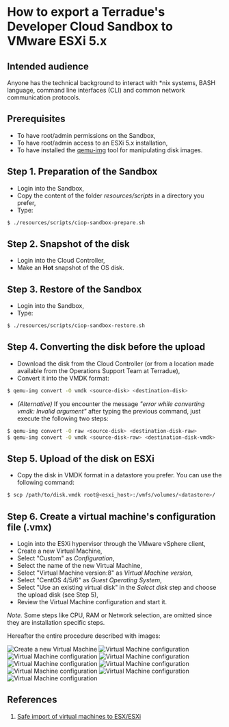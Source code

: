 How to export a Terradue's Developer Cloud Sandbox to VMware ESXi 5.x
=====================================================================

Intended audience
-----------------

Anyone has the technical background to interact with *nix systems, BASH language, command line interfaces (CLI) and common network communication protocols.

Prerequisites
-------------

* To have root/admin permissions on the Sandbox,
* To have root/admin access to an ESXi 5.x installation,
* To have installed the [qemu-img](http://wiki.qemu.org/Main_Page) tool for manipulating disk images.

Step 1. Preparation of the Sandbox
----------------------------------

* Login into the Sandbox,
* Copy the content of the folder *resources/scripts* in a directory you prefer,
* Type:
```bash
$ ./resources/scripts/ciop-sandbox-prepare.sh
```

Step 2. Snapshot of the disk
----------------------------

* Login into the Cloud Controller,
* Make an **Hot** snapshot of the OS disk.

Step 3. Restore of the Sandbox
------------------------------

* Login into the Sandbox,
* Type:
```bash
$ ./resources/scripts/ciop-sandbox-restore.sh
```

Step 4. Converting the disk before the upload
---------------------------------------------

* Download the disk from the Cloud Controller (or from a location made available from the Operations Support Team at Terradue),
* Convert it into the VMDK format:

```bash
$ qemu-img convert -O vmdk <source-disk> <destination-disk>
```
* *(Alternative)* If you encounter the message *"error while converting vmdk: Invalid argument"* after typing the previous command, just execute the following two steps:
```bash
$ qemu-img convert -O raw <source-disk> <destination-disk-raw>
$ qemu-img convert -O vmdk <source-disk-raw> <destination-disk-vmdk>
```

Step 5. Upload of the disk on ESXi
----------------------------------

* Copy the disk in VMDK format in a datastore you prefer. You can use the following command:

```bash
$ scp /path/to/disk.vmdk root@<esxi_host>:/vmfs/volumes/<datastore>/
```

Step 6. Create a virtual machine's configuration file (.vmx)
------------------------------------------------------------

* Login into the ESXi hypervisor through the VMware vSphere client,
* Create a new Virtual Machine,
* Select "Custom" as *Configuration*,
* Select the name of the new Virtual Machine,
* Select "Virtual Machine version:8" as *Virtual Machine version*,
* Select "CentOS 4/5/6" as *Guest Operating System*,
* Select "Use an existing virtual disk" in the *Select disk* step and choose the upload disk (see Step 5),
* Review the Virtual Machine configuration and start it.

*Note.* Some steps like CPU, RAM or Network selection, are omitted since they are installation specific steps.

Hereafter the entire procedure described with images:

![Create a new Virtual Machine](resources/images/esxi_1.png "Create a new Virtual Machine")
![Virtual Machine configuration](resources/images/esxi_2.png "Virtual Machine configuration")
![Virtual Machine configuration](resources/images/esxi_3.png "Virtual Machine configuration")
![Virtual Machine configuration](resources/images/esxi_4.png "Virtual Machine configuration")
![Virtual Machine configuration](resources/images/esxi_5.png "Virtual Machine configuration")
![Virtual Machine configuration](resources/images/esxi_6.png "Virtual Machine configuration")
![Virtual Machine configuration](resources/images/esxi_7.png "Virtual Machine configuration")
![Virtual Machine configuration](resources/images/esxi_8.png "Virtual Machine configuration")
![Virtual Machine configuration](resources/images/esxi_9.png "Virtual Machine configuration")


References
----------

1. [Safe import of virtual machines to ESX/ESXi](http://kb.vmware.com/selfservice/microsites/search.do?language=en_US&cmd=displayKC&externalId=2034095)
